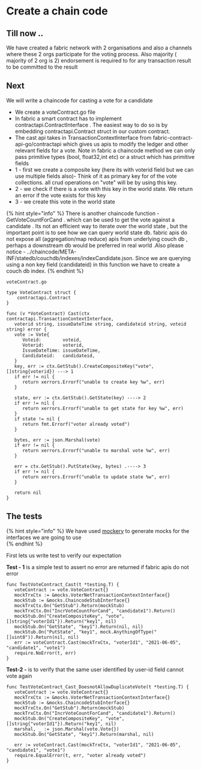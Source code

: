 # Create a chain code

## Till now ..

We have created a  fabric network with 2 organisations and also a channels where these 2 orgs participate for the voting process. Also majority \( majority of 2 org is 2\) endorsement is required to for any transaction result to be committed to the result

## Next

We will write a chaincode for casting a vote for a candidate

* We create a voteContract.go file
* In fabric a smart contract has to implement contractapi.ContractInterface . The easiest way to do so is by embedding contractapi.Contract struct in our custom contract.
* The cast api takes in TransactionContextInterface from fabric-contract-api-go/contractapi which gives us apis to modify the ledger and other relevant fields for a vote. Note in fabric a chaincode method we can only pass primitive types \(bool, float32,int etc\) or a struct which has primitive fields
* 1 -  first we create a composite key \(here its with voterid field but we can use multiple fields also\)- Think of it as primary key for of the vote collections. all crud operations on "vote" will be by using this key.
* 2 - we check if there is a vote with this key in the world state. We return an error if the vote exists for this key
* 3 - we create this vote in the world state

{% hint style="info" %}
There is another chaincode function - GetVoteCountForCand . which can be used to get the vote against a candidate . Its not an efficient way to iterate over the world state , but the important point is to see how we can query world state db. fabric apis do not expose all \(aggregation/map reduce\)  apis from underlying couch db , perhaps a downstream db would be preferred in real world .Also please notice - ../chaincode/META-INF/statedb/couchdb/indexes/indexCandidate.json. Since we are querying using a non key field \(candidateid\) in this function we have to create a couch db index.
{% endhint %}

```text
voteContract.go

type VoteContract struct {
	contractapi.Contract
}

func (v *VoteContract) Cast(ctx contractapi.TransactionContextInterface,
   voterid string, issueDateTime string, candidateid string, voteid string) error {
   vote := Vote{
      Voteid:        voteid,
      Voterid:       voterid,
      IssueDateTime: issueDateTime,
      Candidateid:   candidateid,
   }
   key, err := ctx.GetStub().CreateCompositeKey("vote", []string{voterid}) ---> 1  
   if err != nil {
      return xerrors.Errorf("unable to create key %w", err)
   }

   state, err := ctx.GetStub().GetState(key) ----> 2
   if err != nil {
      return xerrors.Errorf("unable to get state for key %w", err)
   }
   if state != nil {
      return fmt.Errorf("voter already voted")
   }

   bytes, err := json.Marshal(vote)
   if err != nil {
      return xerrors.Errorf("unable to marshal vote %w", err)
   }

   err = ctx.GetStub().PutState(key, bytes) .----> 3 
   if err != nil {
      return xerrors.Errorf("unable to update state %w", err)
   }

   return nil
}
```

 

## The tests

{% hint style="info" %}
We have used [mockery](https://github.com/vektra/mockery) to generate mocks for the interfaces we are going to use  
{% endhint %}

First lets us write test to verify our expectation

**Test - 1** is a simple test to assert no error are returned if  fabric apis do not error

```text
func TestVoteContract_Cast(t *testing.T) {
   voteContract := vote.VoteContract{}
   mockTrxCtx := &mocks.VoterNetTransactionContextInterface{}
   mockStub := &mocks.ChaincodeStubInterface{}
   mockTrxCtx.On("GetStub").Return(mockStub)
   mockTrxCtx.On("IncrVoteCountForCand", "candidate1").Return()
   mockStub.On("CreateCompositeKey", "vote", []string{"voterId1"}).Return("key1", nil)
   mockStub.On("GetState", "key1").Return(nil, nil)
   mockStub.On("PutState", "key1", mock.AnythingOfType("[]uint8")).Return(nil, nil)
   err := voteContract.Cast(mockTrxCtx, "voterId1", "2021-06-05", "candidate1", "vote1")
   require.NoError(t, err)
}
```

 **Test-2  -** is to verify that the same user identified by user-id field cannot vote again



```text
func TestVoteContract_Cast_DoesnotAllowDuplicateVote(t *testing.T) {
   voteContract := vote.VoteContract{}
   mockTrxCtx := &mocks.VoterNetTransactionContextInterface{}
   mockStub := &mocks.ChaincodeStubInterface{}
   mockTrxCtx.On("GetStub").Return(mockStub)
   mockTrxCtx.On("IncrVoteCountForCand", "candidate1").Return()
   mockStub.On("CreateCompositeKey", "vote", []string{"voterId1"}).Return("key1", nil)
   marshal, _ := json.Marshal(vote.Vote{})
   mockStub.On("GetState", "key1").Return(marshal, nil)

   err := voteContract.Cast(mockTrxCtx, "voterId1", "2021-06-05", "candidate1", "vote1")
   require.EqualError(t, err, "voter already voted")
}
```

 

